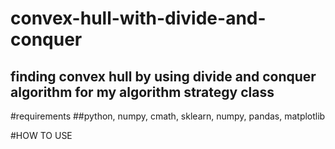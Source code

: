 # convex-hull-with-divide-and-conquer
## finding convex hull by using divide and conquer algorithm for my algorithm strategy class

#requirements
##python, numpy, cmath, sklearn, numpy, pandas, matplotlib

#HOW TO USE
